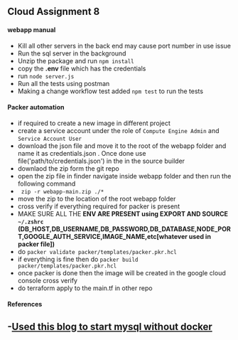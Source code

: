 ## Cloud Assignment 8

#### webapp manual
 - Kill all other servers in the back end may cause port number in use issue
 - Run the sql server in the background
 - Unzip the package and run `npm install`
 - copy the **.env** file which has the credentials 
 - run `node server.js`
 - Run all the tests using postman
 - Making a change workflow test added `npm test` to run the tests


#### Packer automation
- if required to create a new image in different project 
- create a service account under the role of `Compute Engine Admin` and `Service Account User`
- download the json file and move it to the root of the webapp folder and name it as credentials.json . Once done use file('path/to/credentials.json') in the in the source builder 
- downlaod the zip form the git repo 
- open the zip file in finder navigate inside webapp folder and then run the following command
- ` zip -r webapp-main.zip ./*`
- move the zip to the location of the root webapp folder
- cross verify if everything required for packer is present 
- MAKE SURE ALL THE **ENV ARE PRESENT using EXPORT AND SOURCE `~/.zshrc` (DB_HOST,DB_USERNAME,DB_PASSWORD,DB_DATABASE,NODE_PORT,GOOGLE_AUTH_SERVICE,IMAGE_NAME,etc[whatever used in packer file])**
- do `packer validate packer/templates/packer.pkr.hcl` 
- if everything is fine then do `packer build packer/templates/packer.pkr.hcl`
- once packer is done then the image will be created in the google cloud console cross verify 
- do terraform apply to the main.tf in other repo


#### References
-[Used this blog to start mysql without docker](https://ovirium.com/blog/how-to-make-mysql-work-in-your-github-actions/)
- 

